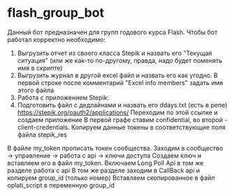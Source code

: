 # flash_group_bot
Данный бот предназначен для групп годового курса Flash.
Чтобы бот работал корректно необходимо:
1) Выгрузить отчет из своего класса Stepik и назвать его "Текущая ситуация" (или же как-то по-другому, правда, надо будет поменять имя в скрипте)
2) Выгрузить журнал в другой excel файл и назвать его как угодно. В первой строке после комментарий "Excel info members" задать имя этого файла
3) Работа с приложением Stepik:
4) Подготовить файл с дедлайнами и назвать его ddays.txt (есть в репе)
https://stepik.org/oauth2/applications/ Переходим по этой ссылке и создаем приложение 
В первой графе ставим confidential, во второй - client-credentials.
Копируем данные токены в соответствующие поля файла stepik_res

В файле my_token прописать токен сообщества. Заходим в сообщество -> управление -> работа с api -> ключи доступа Создаем ключ и вставляем его в файл my_token.
Включаем Long Poll Api в том же разделе работа с api
В том же разделе заходим в CallBack api и копируем group_id (только номер)
Вставляем скопированное в файл oplati_script в переменную group_id
